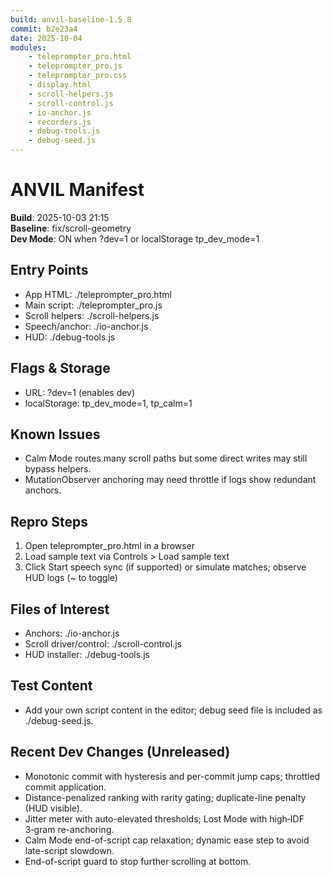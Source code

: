 ```yaml
---
build: anvil-baseline-1.5.8
commit: b2e23a4
date: 2025-10-04
modules:
	- teleprompter_pro.html
	- teleprompter_pro.js
	- teleprompter_pro.css
	- display.html
	- scroll-helpers.js
	- scroll-control.js
	- io-anchor.js
	- recorders.js
	- debug-tools.js
	- debug-seed.js
---
```


# ANVIL Manifest

**Build**: 2025-10-03 21:15  
**Baseline**: fix/scroll-geometry  
**Dev Mode**: ON when ?dev=1 or localStorage tp_dev_mode=1

## Entry Points
- App HTML: ./teleprompter_pro.html
- Main script: ./teleprompter_pro.js
- Scroll helpers: ./scroll-helpers.js
- Speech/anchor: ./io-anchor.js
- HUD: ./debug-tools.js

## Flags & Storage
- URL: ?dev=1 (enables dev)  
- localStorage: tp_dev_mode=1, tp_calm=1

## Known Issues
- Calm Mode routes many scroll paths but some direct writes may still bypass helpers.
- MutationObserver anchoring may need throttle if logs show redundant anchors.

## Repro Steps
1) Open teleprompter_pro.html in a browser
2) Load sample text via Controls > Load sample text
3) Click Start speech sync (if supported) or simulate matches; observe HUD logs (~ to toggle)

## Files of Interest
- Anchors: ./io-anchor.js
- Scroll driver/control: ./scroll-control.js
- HUD installer: ./debug-tools.js

## Test Content
- Add your own script content in the editor; debug seed file is included as ./debug-seed.js.

## Recent Dev Changes (Unreleased)
- Monotonic commit with hysteresis and per-commit jump caps; throttled commit application.
- Distance-penalized ranking with rarity gating; duplicate-line penalty (HUD visible).
- Jitter meter with auto-elevated thresholds; Lost Mode with high‑IDF 3‑gram re-anchoring.
- Calm Mode end-of-script cap relaxation; dynamic ease step to avoid late-script slowdown.
- End-of-script guard to stop further scrolling at bottom.
